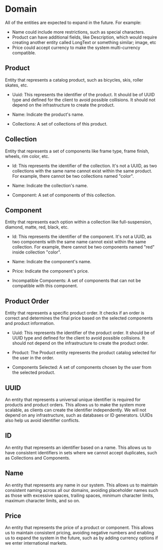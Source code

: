 # Domain
All of the entities are expected to expand in the future. For example:
* Name could include more restrictions, such as special characters.
* Product can have additional fields, like Description, which would require creating another entity called LongText or something similar; image, etc
* Price could accept currency to make the system multi-currency compatible.

## Product
Entity that represents a catalog product, such as bicycles, skis, roller skates, etc.

* Uuid: This represents the identifier of the product. It should be of UUID type and defined for the client to avoid possible collisions. It should not depend on the infrastructure to create the product.

* Name: Indicate the product's name.

* Collections: A set of collections of this product.

## Collection
Entity that represents a set of components like frame type, frame finish, wheels, rim color, etc.

* Id: This represents the identifier of the collection. It's not a UUID, as two collections with the same name cannot exist within the same product. For example, there cannot be two collections named "color".

* Name: Indicate the collection's name.

* Component: A set of components of this collection.


## Component
Entity that represents each option within a collection like full-suspension, diamond, matte, red, black, etc.

* Id: This represents the identifier of the component. It's not a UUID, as two components with the same name cannot exist within the same collection. For example, there cannot be two components named "red" inside collection "color".

* Name: Indicate the component's name.

* Price: Indicate the component's price.

* Incompatible Components: A set of components that can not be compatible with this component.

## Product Order
Entity that represents a specific product order. It checks if an order is correct and determines the final price based on the selected components and product information.

* Uuid: This represents the identifier of the product order. It should be of UUID type and defined for the client to avoid possible collisions. It should not depend on the infrastructure to create the product order.

* Product: The Product entity represents the product catalog selected for the user in the order.

* Components Selected: A set of components chosen by the user from the selected product.

## UUID
An entity that represents a universal unique identifier is required for products and product orders. This allows us to make the system more scalable, as clients can create the identifier independently. We will not depend on any infrastructure, such as databases or ID generators. UUIDs also help us avoid identifier conflicts.

## ID
An entity that represents an identifier based on a name. This allows us to have consistent identifiers in sets where we cannot accept duplicates, such as Collections and Components.

## Name
An entity that represents any name in our system. This allows us to maintain consistent naming across all our domains, avoiding placeholder names such as those with excessive spaces, trailing spaces, minimum character limits, maximum character limits, and so on.

## Price
An entity that represents the price of a product or component. This allows us to maintain consistent pricing, avoiding negative numbers and enabling us to expand the system in the future, such as by adding currency options if we enter international markets.

